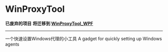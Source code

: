 # WinProxyTool

**已废弃的项目**
**将迁移到 [WinProxyTool_WPF](https://github.com/yinleren6/WinProxyTool_WPF)**
___
一个快速设置Windows代理的小工具
A gadget for quickly setting up Windows agents
